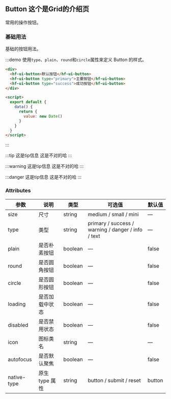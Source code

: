 ## Button 这个是Grid的介绍页
常用的操作按钮。

### 基础用法

基础的按钮用法。

:::demo 使用`type`、`plain`、`round`和`circle`属性来定义 Button 的样式。

```html
<div>
  <hf-ui-button>默认按钮</hf-ui-button>
  <hf-ui-button type="primary">主要按钮</hf-ui-button>
  <hf-ui-button type="success">成功按钮</hf-ui-button>
</div>

<script>
  export default {
    data() {
      return {
        value: new Date()
      }
    }
  }
</script>
```
:::

:::tip 这是tip信息
这是不对的哈
:::

:::warning 这是tip信息
这是不对的哈
:::

:::danger 这是tip信息
这是不对的哈
:::

### Attributes
| 参数      | 说明    | 类型      | 可选值       | 默认值   |
|---------- |-------- |---------- |-------------  |-------- |
| size     | 尺寸   | string  |   medium / small / mini            |    —     |
| type     | 类型   | string    |   primary / success / warning / danger / info / text |     —    |
| plain     | 是否朴素按钮   | boolean    | — | false   |
| round     | 是否圆角按钮   | boolean    | — | false   |
| circle     | 是否圆形按钮   | boolean    | — | false   |
| loading     | 是否加载中状态   | boolean    | — | false   |
| disabled  | 是否禁用状态    | boolean   | —   | false   |
| icon  | 图标类名 | string   |  —  |  —  |
| autofocus  | 是否默认聚焦 | boolean   |  —  |  false  |
| native-type | 原生 type 属性 | string | button / submit / reset | button |

